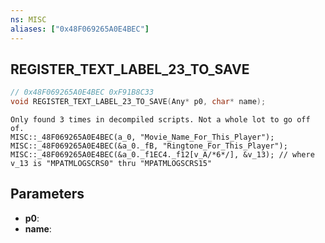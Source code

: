 ```yaml
---
ns: MISC
aliases: ["0x48F069265A0E4BEC"]
---
```

## REGISTER_TEXT_LABEL_23_TO_SAVE

```c
// 0x48F069265A0E4BEC 0xF91B8C33
void REGISTER_TEXT_LABEL_23_TO_SAVE(Any* p0, char* name);
```

```
Only found 3 times in decompiled scripts. Not a whole lot to go off of.
MISC::_48F069265A0E4BEC(a_0, "Movie_Name_For_This_Player");
MISC::_48F069265A0E4BEC(&a_0._fB, "Ringtone_For_This_Player");
MISC::_48F069265A0E4BEC(&a_0._f1EC4._f12[v_A/*6*/], &v_13); // where v_13 is "MPATMLOGSCRS0" thru "MPATMLOGSCRS15"
```

## Parameters
* **p0**: 
* **name**: 

